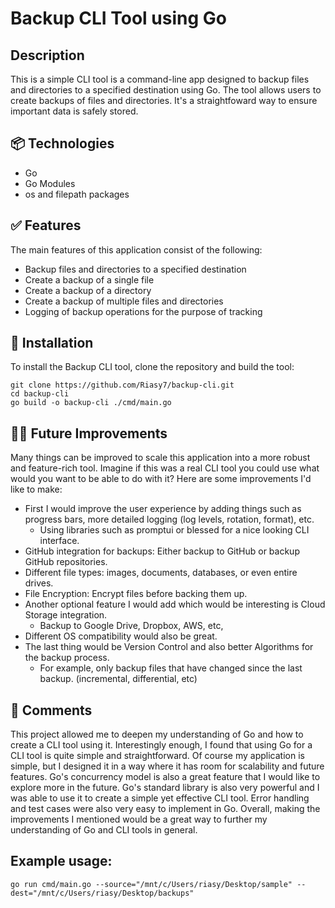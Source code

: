 # Backup CLI Tool using Go


## Description

This is a simple CLI tool is a command-line app designed to backup files and directories to a specified destination using Go.
The tool allows users to create backups of files and directories. It's a straightfoward way to ensure important data is safely stored.

## 📦 Technologies

- Go
- Go Modules
- os and filepath packages

## ✅ Features

The main features of this application consist of the following:

- Backup files and directories to a specified destination
- Create a backup of a single file
- Create a backup of a directory
- Create a backup of multiple files and directories
- Logging of backup operations for the purpose of tracking

## 🚀 Installation

To install the Backup CLI tool, clone the repository and build the tool:

```
git clone https://github.com/Riasy7/backup-cli.git
cd backup-cli
go build -o backup-cli ./cmd/main.go
```

## 🤔🔑 Future Improvements

Many things can be improved to scale this application into a more robust and feature-rich tool.
Imagine if this was a real CLI tool you could use what would you want to be able to do with it?
Here are some improvements I'd like to make:

- First I would improve the user experience by adding things such as progress bars, more detailed logging (log levels, rotation, format), etc.
    - Using libraries such as promptui or blessed for a nice looking CLI interface.
- GitHub integration for backups: Either backup to GitHub or backup GitHub repositories.
- Different file types: images, documents, databases, or even entire drives.
- File Encryption: Encrypt files before backing them up.
- Another optional feature I would add which would be interesting is Cloud Storage integration.
    - Backup to Google Drive, Dropbox, AWS, etc,
- Different OS compatibility would also be great.
- The last thing would be Version Control and also better Algorithms for the backup process.
    - For example, only backup files that have changed since the last backup. (incremental, differential, etc)

## 📝 Comments

This project allowed me to deepen my understanding of Go and how to create a CLI tool using it.
Interestingly enough, I found that using Go for a CLI tool is quite simple and straightforward.
Of course my application is simple, but I designed it in a way where it has room for scalability and future features.
Go's concurrency model is also a great feature that I would like to explore more in the future.
Go's standard library is also very powerful and I was able to use it to create a simple yet effective CLI tool.
Error handling and test cases were also very easy to implement in Go.
Overall, making the improvements I mentioned would be a great way to further my understanding of Go and CLI tools in general.

## Example usage:

```
go run cmd/main.go --source="/mnt/c/Users/riasy/Desktop/sample" --dest="/mnt/c/Users/riasy/Desktop/backups"
```

